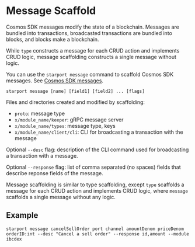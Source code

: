 # Message Scaffold

Cosmos SDK messages modify the state of a blockchain. Messages are bundled into transactions, broadcasted transactions are bundled into blocks, and blocks make a blockchain.

While `type` constructs a message for each CRUD action and implements CRUD logic, message scaffolding constructs a single message without logic.

You can use the `starport message` command to scaffold Cosmos SDK messages. See [Cosmos SDK messages](https://docs.cosmos.network/v0.42/building-modules/messages-and-queries.html).

```
starport message [name] [field1] [field2] ... [flags]
```

Files and directories created and modified by scaffolding:

* `proto`: message type
* `x/module_name/keeper`: gRPC message server
* `x/module_name/types`: message type, keys
* `x/module_name/client/cli`: CLI for broadcasting a transaction with the message

Optional `--desc` flag: description of the CLI command used for broadcasting a transaction with a message.

Optional `--response` flag: list of comma separated (no spaces) fields that describe reponse fields of the message.

Message scaffolding is similar to type scaffolding, except `type` scaffolds a message for each CRUD action and implements CRUD logic, where `message` scaffolds a single message without any logic.

## Example

```
starport message cancelSellOrder port channel amountDenom priceDenom orderID:int --desc "Cancel a sell order" --response id,amount --module ibcdex
```
